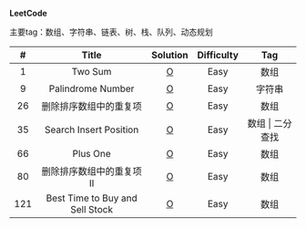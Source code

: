 **LeetCode**

主要tag：数组、字符串、链表、树、栈、队列、动态规划

|  #   |  Title  |        Solution        | Difficulty | Tag  |
| :--: | :-----: | :--------------------: | :--------: | :--: |
|  1   | Two Sum | [O](Solution/1.Two-Sum.md) |    Easy    | 数组 |
|  9 | Palindrome Number | [O](Solution/9.Palindrome-Number.md) |    Easy    | 字符串 |
|  26   | 删除排序数组中的重复项 | [O](Solution/26.删除排序数组中的重复项.md) |    Easy    | 数组 |
| 35 | Search Insert Position | [O](Solution/35.Search-Insert-Position.md) | Easy | 数组 \| 二分查找 |
|  66 | Plus One | [O](Solution/66.Plus-One.md) |    Easy    | 数组 |
|  80 | 删除排序数组中的重复项 II | [O](Solution/80.删除排序数组中的重复项-II.md) |    Easy    | 数组 |
| 121 | Best Time to Buy and Sell Stock | [O](Solution/121.Best-Time-to-Buy-and-Sell-Stock.md) |    Easy    | 数组 |

